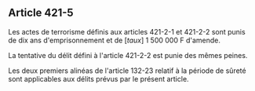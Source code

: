 Article 421-5
----
Les actes de terrorisme définis aux articles 421-2-1 et 421-2-2 sont punis de
dix ans d'emprisonnement et de [*taux*] 1 500 000 F d'amende.

La tentative du délit défini à l'article 421-2-2 est punie des mêmes peines.

Les deux premiers alinéas de l'article 132-23 relatif à la période de sûreté
sont applicables aux délits prévus par le présent article.
